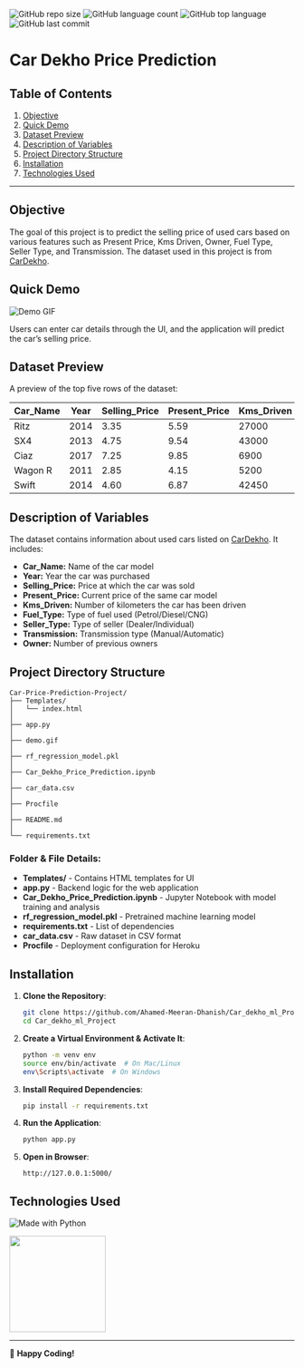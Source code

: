 ![GitHub repo size](https://img.shields.io/github/repo-size/Ahamed-Meeran-Dhanish/Car_dekho_ml_Project?style=plastic)
![GitHub language count](https://img.shields.io/github/languages/count/Ahamed-Meeran-Dhanish/Car_dekho_ml_Project?style=plastic)
![GitHub top language](https://img.shields.io/github/languages/top/Ahamed-Meeran-Dhanish/Car_dekho_ml_Project?style=plastic)
![GitHub last commit](https://img.shields.io/github/last-commit/Ahamed-Meeran-Dhanish/Car_dekho_ml_Project?color=red&style=plastic)

# Car Dekho Price Prediction

## Table of Contents

1. [Objective](#objective)
2. [Quick Demo](#quick-demo)
3. [Dataset Preview](#dataset-preview)
4. [Description of Variables](#description-of-variables)
5. [Project Directory Structure](#project-directory-structure)
6. [Installation](#installation)
7. [Technologies Used](#technologies-used)

---

## Objective
The goal of this project is to predict the selling price of used cars based on various features such as Present Price, Kms Driven, Owner, Fuel Type, Seller Type, and Transmission. The dataset used in this project is from [CarDekho](https://www.cardekho.com).

## Quick Demo
![Demo GIF](https://github.com/Ahamed-Meeran-Dhanish/Car_dekho_ml_Project/blob/main/demo.gif)

Users can enter car details through the UI, and the application will predict the car’s selling price.

## Dataset Preview
A preview of the top five rows of the dataset:

| Car_Name | Year | Selling_Price | Present_Price | Kms_Driven | Fuel_Type | Seller_Type | Transmission | Owner |
|----------|------|--------------|---------------|------------|-----------|-------------|--------------|-------|
| Ritz     | 2014 | 3.35         | 5.59          | 27000      | Petrol    | Dealer      | Manual       | 0     |
| SX4      | 2013 | 4.75         | 9.54          | 43000      | Diesel    | Dealer      | Manual       | 0     |
| Ciaz     | 2017 | 7.25         | 9.85          | 6900       | Petrol    | Dealer      | Manual       | 0     |
| Wagon R  | 2011 | 2.85         | 4.15          | 5200       | Petrol    | Dealer      | Manual       | 0     |
| Swift    | 2014 | 4.60         | 6.87          | 42450      | Diesel    | Dealer      | Manual       | 0     |

## Description of Variables
The dataset contains information about used cars listed on [CarDekho](https://www.cardekho.com). It includes:

- **Car_Name:** Name of the car model
- **Year:** Year the car was purchased
- **Selling_Price:** Price at which the car was sold
- **Present_Price:** Current price of the same car model
- **Kms_Driven:** Number of kilometers the car has been driven
- **Fuel_Type:** Type of fuel used (Petrol/Diesel/CNG)
- **Seller_Type:** Type of seller (Dealer/Individual)
- **Transmission:** Transmission type (Manual/Automatic)
- **Owner:** Number of previous owners

## Project Directory Structure
```
Car-Price-Prediction-Project/
├── Templates/
│   └── index.html
│
├── app.py
│
├── demo.gif
│
├── rf_regression_model.pkl
│
├── Car_Dekho_Price_Prediction.ipynb
│
├── car_data.csv
│
├── Procfile
│
├── README.md
│
└── requirements.txt
```

### Folder & File Details:
- **Templates/** - Contains HTML templates for UI
- **app.py** - Backend logic for the web application
- **Car_Dekho_Price_Prediction.ipynb** - Jupyter Notebook with model training and analysis
- **rf_regression_model.pkl** - Pretrained machine learning model
- **requirements.txt** - List of dependencies
- **car_data.csv** - Raw dataset in CSV format
- **Procfile** - Deployment configuration for Heroku

## Installation

1. **Clone the Repository**:
   ```sh
   git clone https://github.com/Ahamed-Meeran-Dhanish/Car_dekho_ml_Project.git
   cd Car_dekho_ml_Project
   ```
2. **Create a Virtual Environment & Activate It**:
   ```sh
   python -m venv env
   source env/bin/activate  # On Mac/Linux
   env\Scripts\activate  # On Windows
   ```
3. **Install Required Dependencies**:
   ```sh
   pip install -r requirements.txt
   ```
4. **Run the Application**:
   ```sh
   python app.py
   ```
5. **Open in Browser**:
   ```
   http://127.0.0.1:5000/
   ```

## Technologies Used
![Made with Python](https://forthebadge.com/images/badges/made-with-python.svg)

[<img target="_blank" src="https://flask.palletsprojects.com/en/1.1.x/_images/flask-logo.png" width=170>](https://flask.palletsprojects.com/en/1.1.x/)

---

🚀 **Happy Coding!**

